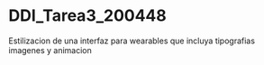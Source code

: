# DDI_Tarea3_200448
Estilizacion de una interfaz para wearables que incluya tipografias imagenes y animacion
